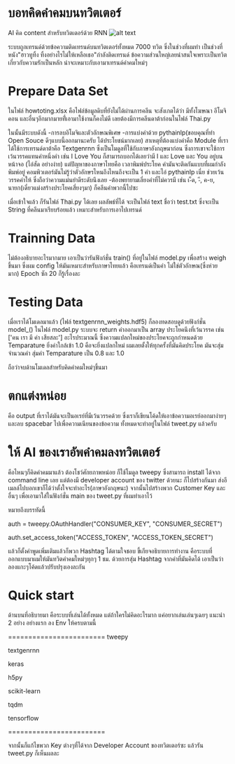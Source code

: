 # บอทคิดคำคมบนทวิตเตอร์
AI คิด content สำหรับทวิตเตอร์ด้วย RNN
![alt text](https://docs.google.com/uc?id=18immzSiLKzugpQEtAnkCvoIuDZGwQ-qa)


ระบบถูกเทรนด์ด้วยข้อความติดเทรนด์บนทวิตเตอร์ทั้งหมด 7000 ทวิต
ซึ่งในช่วงที่ผมทำ เป็นช่วงที่หนัง"ฮาวทูทิ้ง ทิ้งอย่างไรไม่ให้เหลือเธอ"กำลังติดเทรนด์
ข้อความส่วนใหญ่เลยน่าสนใจเพราะเป็นทวิตเกี่ยวกับความรักเป็นหลัก น่าจะเหมาะกับเอามาเทรนด์คำคมใหม่ๆ

# Prepare Data Set
ในไฟล์ howtoting.xlsx คือไฟล์ข้อมูลดิบที่ยังไม่ได้ผ่านการคลีน จะสังเกตได้ว่า มีทั้งโฆษณา อีโมจิคอน และอื่นๆอีกมากมายที่่เอามาใช้งานก็คงไม่ดี
เลยต้องมีการคลีนดาต้าก่อนในไฟล์ Thai.py

ในนั้นมีระบบดังนี้
-การลบอิโมจิและตัวอักษณพิเศษ
-การแบ่งคำด้วย pythainlp(ขอบคุณที่ทำ Open Souce ดีๆแบบนี้ออกมานะครับ ได้ประโยชน์มากเลย)
  สาเหตุที่ต้องแบ่งคำคือ Module ที่เราได้ใช้การเทรนด์ดาต้าคือ Textgenrnn ซึ่งเป็นโมดูลที่ใช้กับภาษาอังกฤษมาก่อน ซึ่งการเขาจะใช้การเว้นวรรคแทนคำหนึ่งคำ
  เช่น I Love You ก็สามารถบอกได้เลยว่ามี I และ Love และ You อยู่บนหน้าจอ (ไอ่สัด อย่างง่าย)
  แต่ปัญหาของภาษาไทยคือ เวลาพิมพ์ประโยค คำมันจะติดกันแบบที่ผมกำลังพิมพ์อยู่
  คอมพิวเตอร์มันไม่รู้ว่าตัวอักษรไหนถึงไหนถึงจะเป็น 1 คำ และไอ่ pythainlp เนี่ย ช่วยเว้นวรรคคำให้ ซึ่งถือว่าความแม่นยำดีระดับนึงเลย
 -ต้องพยายามเลี่ยงคำที่ไม่ควรมี เช่น เ-็ด, -ี, ค-ย, นายก(เดี๋ยวแม่งสร้างประโยคเสี่ยงๆมา) ก็คลีนคำพวกนี้ไปซะ
 
 เมื่อเข้าใจแล้ว ก็รันไฟล์ Thai.py ได้เลย 
 ผลลัพธ์ที่ได้ จะเป็นไฟล์ text ชื่อว่า test.txt ซึ่งจะเป็น String ที่คลีนมาเรียบร้อยแล้ว เหมาะสำหรับการเอาไปเทรนด์
 
 # Trainning Data
 ไม่ต้องอธิบายอะไรมากมาย เอาเป็นว่ารันฟังก์ชั่น train() ที่อยู่ในไฟล์ model.py เพื่อสร้าง weigh ขึ้นมา
 ซึ่งผม config ให้มันเหมาะสำหรับภาษาไทยแล้ว คือเทรนด์เป็นคำ ไม่ใช่ตัวอักษณ(ซึ่งห่วยมาก) Epoch ซัก 20 ก็รู้เรื่องละ
 
 # Testing Data
 เมื่อเราได้โมเดลมาแล้ว (ไฟล์ textgenrnn_weights.hdf5) ก็ลองทดสอบดูด้วยฟังก์ชั่น model_() ในไฟล์ model.py
 ระบบจะ return ค่าออกมาเป็น array ประโยคนึงที่เว้นวรรค เช่น ['คน เรา มี ค่า เสียสละ'] อะไรประมาณนี้ ซึ่งความแปลกใหม่ของประโยคจะถูกกำหนดด้วย Temparature
 ยิ่งค่าใกล้เข้า 1.0 คือจะยิ่งแปลกใหม่ ผมเลยตั้งให้ทุกครั้งที่มันคิดประโยค มันจะสุ่มจำนวณคำ สุ่มค่า Temparature เป็น 0.8 และ 1.0
 
 ถือว่าจบด้านโมเดลสำหรับคิดคำคมใหม่ๆขึ้นมา
 
 # ตกแต่งหน่อย
 คือ output ที่เราได้มันจะเป็นอเรย์ที่มีเว้นวรรคด้วย
 ซึ่งเราก็เขียนโค้ดให้เอาข้อความอเรย์ออกมาง่ายๆ และลบ spacebar ไปเพื่อความเนียนของข้อความ
 ทั้งหมดจะทำอยู่ในไฟล์ tweet.py แล้วครับ
 
 # ให้ AI ของเราอัพคำคมลงทวิตเตอร์
 คือไหนๆก็คิดคำคมมาแล้ว ต้องโชว์ศักยภาพหน่อย ก็ใช้โมดูล tweepy ซึ่งสามารถ install ได้จาก command line เลย
 แต่ต้องมี developer account ของ twitter ด้วยนะ ก็ไปสร้างกันมา ส่งอีเมลล์ไปบอกเขาก็ได้ว่าตั้งใจจะทำอะไร(ภาษาอังกฤษนะ)
 จากนั้นไปสร้างพวก Customer Key และอื่นๆ เพื่อเอามาใส่ในฟังก์ชั่น main ของ tweet.py ที่ผมทำเอาไว้
 
 
 หมายถึงบรรทัดนี้
 
 auth = tweepy.OAuthHandler("CONSUMER_KEY", "CONSUMER_SECRET")
 
 auth.set_access_token("ACCESS_TOKEN", "ACCESS_TOKEN_SECRET")


 
 
 แล้วก็ตั้งคำพูดเพิ่มเติมแล้วก็พวก Hashtag ได้ตามใจชอบ 
 ขี้เกียจอธิบายการทำงาน คือระบบที่ออกแบบมาผมให้มันทวิตคำคมใหม่ๆทุกๆ 1 ชม. ด้วยการสุ่ม Hashtag จากคำที่มันคิดได้
 เอาเป็นว่าลองแกะๆโค้ดแล้วปรับปรุงเองละกัน
 
 # Quick start
 ด้านบนที่อธิบายมา คือระบบที่เล่นได้ทั้งหมด
 แต่ถ้าใครไม่คิดอะไรมาก แค่อยากเล่นเล่นๆเฉยๆ
 แนะนำ 2 อย่าง
 อย่างแรก ลง Env ให้ครบตามนี้ 
 
 ========================
 tweepy
 
 
 textgenrnn
 
 
 keras
 
 
 h5py
 
 
 scikit-learn
 
 
 tqdm
 
 
 tensorflow
 
 ========================
 
 จากนั้นก็แก้ไขพวก Key ต่างๆที่ได้จาก Developer Account ของทวิตเตอร์ซะ
 แล้วรัน tweet.py
 ก็เห็นผลละ
 
 
